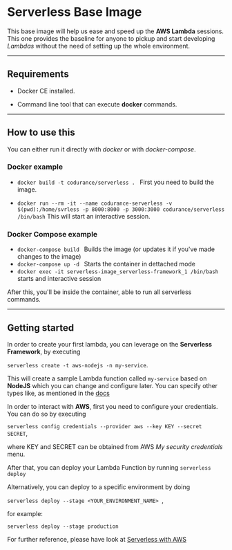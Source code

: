 # Serverless Base Image

  

This base image will help us ease and speed up the **AWS Lambda** sessions. This one provides the baseline for anyone to pickup and start developing *Lambdas* without the need of setting up the whole environment.

  

---

  

## Requirements

  

- Docker CE installed.

- Command line tool that can execute **docker** commands.

  

---

  

## How to use this

  

You can either run it directly with *docker* or with *docker-compose*.

  

### Docker example

  

-  `docker build -t codurance/serverless . ` First you need to build the image.

-  `docker run --rm -it --name codurance-serverless -v $(pwd):/home/svrless -p 8000:8000 -p 3000:3000 codurance/serverless /bin/bash` This will start an interactive session.

  

### Docker Compose example

 
 
-  `docker-compose build ` Builds the image (or updates it if you've made changes to the image) 
-  `docker-compose up -d ` Starts the container in dettached mode
-  `docker exec -it serverless-image_serverless-framework_1 /bin/bash ` starts and interactive session

  
  

After this, you'll be inside the container, able to run all serverless commands.

  

---

  

## Getting started

  

In order to create your first lambda, you can leverage on the **Serverless Framework**, by executing

`serverless create -t aws-nodejs -n my-service`. 

This will create a sample Lambda function called `my-service` based on **NodeJS** which you can change and configure later. You can specify other types like, as mentioned in the [docs](https://serverless.com/framework/docs/providers/aws/cli-reference/create/)

  

In order to interact with **AWS**, first you need to configure your credentials. You can do so by executing 

`serverless config credentials --provider aws --key KEY --secret SECRET`, 

where KEY and SECRET can be obtained from AWS *My security credentials* menu.

  

After that, you can deploy your Lambda Function by running 
`serverless deploy`

Alternatively, you can deploy to a specific environment by doing
 
 `serverless deploy --stage <YOUR_ENVIRONMENT_NAME> `, 
 
 for example: 
 
 `serverless deploy --stage production`

  

For further reference, please have look at [Serverless with AWS](https://serverless.com/framework/docs/providers/aws/)
